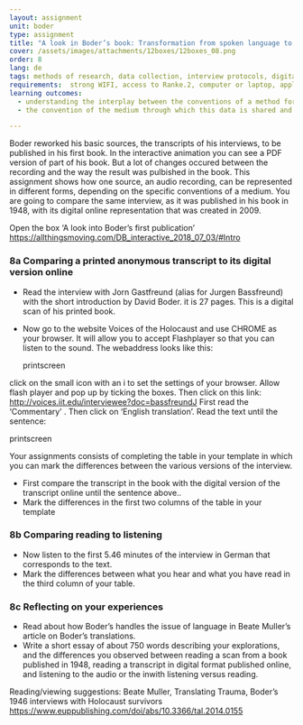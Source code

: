 ```yaml
---
layout: assignment
unit: boder
type: assignment
title: "A look in Boder’s book: Transformation from spoken language to typed text"
cover: /assets/images/attachments/12boxes/12boxes_08.png
order: 8
lang: de
tags: methods of research, data collection, interview protocols, digital archives, privacy, oral history, qualitative data
requirements:  strong WIFI, access to Ranke.2, computer or laptop, application on laptop or computer to view video, account for timeline,
learning outcomes:
  - understanding the interplay between the conventions of a method for collecting data
  - the convention of the medium through which this data is shared and spread and the appearance of its representation

---
```



Boder reworked his basic sources, the transcripts of his interviews, to be published in his first book. In the interactive animation you can see a PDF version of part of his book. But a lot of changes occured between the recording and the way the result was pulbished in the book. This assignment shows how one source, an audio recording,  can be  represented in different forms, depending on the specific  conventions of a medium. You are going to compare the same interview, as it was published in his book in 1948, with its digital online representation that was created in 2009.

Open the box  ‘A look into Boder’s first publication’
https://allthingsmoving.com/DB_interactive_2018_07_03/#Intro

<!-- more -->

<!-- briefing-student -->



### 8a  Comparing a printed anonymous transcript to its digital version online
<!-- section-contents -->
- Read the interview with Jorn Gastfreund (alias for Jurgen Bassfreund) with the short introduction by David Boder. it is 27 pages. This is a digital scan of his printed book.
- Now go to the website Voices of the Holocaust  and use CHROME as your browser. It will allow you to accept Flashplayer so that you can listen to the sound. The webaddress looks like this:

  printscreen            

click on the small icon with an i  to set the settings of your browser. Allow  flash player and pop up by ticking the boxes.
Then click on this  link:
http://voices.iit.edu/interviewee?doc=bassfreundJ
First read the ‘Commentary’ . Then click on ‘English translation’.
Read the text until the sentence:

printscreen

Your assignments consists of completing  the table in your template in which you can mark the differences between the various versions of the interview.
- First compare the transcript in the book with the digital version of the transcript online until the sentence above..
- Mark the differences in the first two columns of the table in your template


<!-- section -->
### 8b Comparing reading to listening

<!-- section-contents -->
- Now listen to the first 5.46 minutes of the interview in German that corresponds to the text.
- Mark the differences between what you hear and what you have read in the third column of your table.


<!-- section -->
### 8c Reflecting on your experiences
<!-- section-contents -->
- Read about how Boder’s handles the issue of language in Beate Muller’s article on Boder’s translations.
- Write a short essay of about 750 words describing your explorations, and the differences you observed  between reading a scan from a book published in 1948, reading a transcript in digital format published online, and listening to the audio or the inwith listening versus reading.


<!-- briefing-teacher -->

Reading/viewing  suggestions:
Beate Muller, Translating Trauma, Boder’s 1946 interviews with Holocaust survivors https://www.euppublishing.com/doi/abs/10.3366/tal.2014.0155
